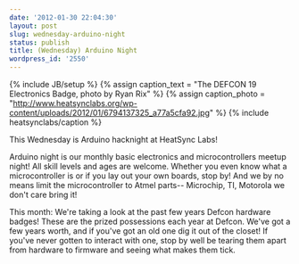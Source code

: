 ```yaml
---
date: '2012-01-30 22:04:30'
layout: post
slug: wednesday-arduino-night
status: publish
title: (Wednesday) Arduino Night
wordpress_id: '2550'
---
```


{% include JB/setup %}
{% assign caption_text = "The DEFCON 19 Electronics Badge, photo by Ryan Rix" %}
{% assign caption_photo = "http://www.heatsynclabs.org/wp-content/uploads/2012/01/6794137325_a77a5cfa92.jpg" %}
{% include heatsynclabs/caption %}

This Wednesday is Arduino hacknight at HeatSync Labs!

Arduino night is our monthly basic electronics and microcontrollers meetup night! All skill levels and ages are welcome. Whether you even know what a microcontroller is or if you lay out your own boards, stop by! And we by no means limit the microcontroller to Atmel parts-- Microchip, TI, Motorola we don't care bring it!


This month: We're taking a look at the past few years Defcon hardware badges! These are the prized possessions each year at Defcon. We've got a few years worth, and if you've got an old one dig it out of the closet! If you've never gotten to interact with one, stop by well be tearing them apart from hardware to firmware and seeing what makes them tick.

